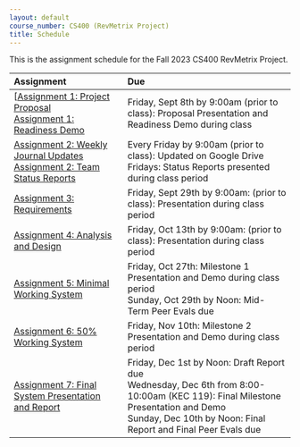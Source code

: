 ```yaml
---
layout: default
course_number: CS400 (RevMetrix Project)
title: Schedule
---
```


This is the assignment schedule for the Fall 2023 CS400 RevMetrix Project. 

**Assignment** | **Due**
:--------------|:---------
[[Assignment 1: Project Proposal](../../assign/assign01.html)<br>[Assignment 1: Readiness Demo](../../assign/assign01.html)  | Friday, Sept 8th by 9:00am (prior to class): Proposal Presentation and Readiness Demo during class
[Assignment 2: Weekly Journal Updates](../../assign/assign02.html)<br>[Assignment 2: Team Status Reports](../../assign/assign02.html) | Every Friday by 9:00am (prior to class): Updated on Google Drive<br> Fridays: Status Reports presented during class period
[Assignment 3: Requirements](../../assign/assign03.html)                   | Friday, Sept 29th by 9:00am: (prior to class): Presentation during class period
[Assignment 4: Analysis and Design](../../assign/assign04.html)            | Friday, Oct 13th by 9:00am: (prior to class): Presentation during class period
[Assignment 5: Minimal Working System](../../assign/assign05.html)               | Friday, Oct 27th: Milestone 1 Presentation and Demo during class period<br>Sunday, Oct 29th by Noon: Mid-Term Peer Evals due
[Assignment 6: 50% Working System](../../assign/assign06.html)                   | Friday, Nov 10th: Milestone 2 Presentation and Demo during class period
[Assignment 7: Final System Presentation and Report](../../assign/assign07.html) | Friday, Dec 1st by Noon: Draft Report due<br>Wednesday, Dec 6th from 8:00-10:00am (KEC 119): Final Milestone Presentation and Demo<br>Sunday, Dec 10th by Noon: Final Report and Final Peer Evals due